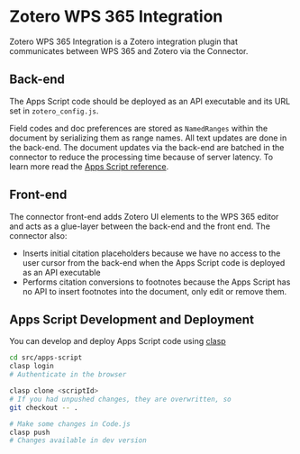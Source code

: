 # Zotero WPS 365 Integration

Zotero WPS 365 Integration is a Zotero integration plugin that communicates between WPS 365 and Zotero via the Connector.

## Back-end

The Apps Script code should be deployed as an API executable and its URL set in `zotero_config.js`.

Field codes and doc preferences are stored as `NamedRanges` 
within the document by serializing them as range names.
All text updates are done in the back-end.
The document updates via the back-end are batched in the connector
to reduce the processing time because of server latency.
To learn more read the [Apps Script reference](https://developers.google.com/apps-script/reference/document/document).

## Front-end

The connector front-end adds Zotero UI elements to the WPS 365 editor
and acts as a glue-layer between the back-end and the front end. The connector
also:
- Inserts initial citation placeholders because we have no access to the user
cursor from the back-end when the Apps Script code is deployed as an API
executable
- Performs citation conversions to footnotes because the Apps Script has no
API to insert footnotes into the document, only edit or remove them.

## Apps Script Development and Deployment

You can develop and deploy Apps Script code using [clasp](https://developers.google.com/apps-script/guides/clasp)

```bash
cd src/apps-script
clasp login
# Authenticate in the browser

clasp clone <scriptId>
# If you had unpushed changes, they are overwritten, so
git checkout -- .

# Make some changes in Code.js
clasp push
# Changes available in dev version
```